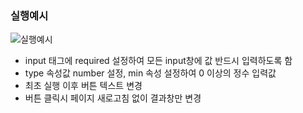 ### 실행예시

![실행예시](https://user-images.githubusercontent.com/74545780/134940248-a9af5c1e-1dd9-497e-8bf1-8e9f8cbf3521.gif)

* input 태그에 required 설정하여 모든 input창에 값 반드시 입력하도록 함
* type 속성값 number 설정, min 속성 설정하여 0 이상의 정수 입력값
* 최초 실행 이후 버튼 텍스트 변경
* 버튼 클릭시 페이지 새로고침 없이 결과창만 변경
